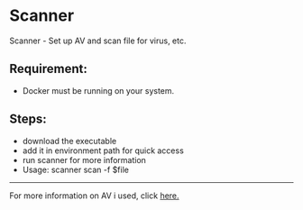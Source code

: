 # Scanner
Scanner - Set up AV and scan file for virus, etc.

## Requirement:
* Docker must be running on your system.

## Steps:
* download the executable
* add it in environment path for quick access
* run scanner for more information
* Usage: scanner scan -f $file 
  
<hr>

For more information on AV i used, click [here.](https://www.clamav.net)



